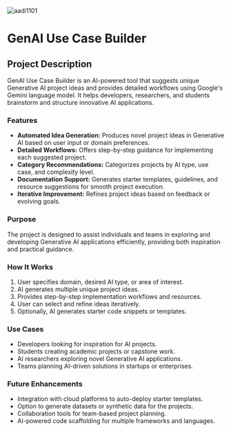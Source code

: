 <p align="left"> <img src="https://komarev.com/ghpvc/?username=aadi1101&label=Profile%20views&color=0e75b6&style=flat" alt="aadi1101" /> </p>

# GenAI Use Case Builder

## Project Description

GenAI Use Case Builder is an AI-powered tool that suggests unique Generative AI project ideas and provides detailed workflows using Google's Gemini language model. It helps developers, researchers, and students brainstorm and structure innovative AI applications.

### Features

- **Automated Idea Generation:** Produces novel project ideas in Generative AI based on user input or domain preferences.
- **Detailed Workflows:** Offers step-by-step guidance for implementing each suggested project.
- **Category Recommendations:** Categorizes projects by AI type, use case, and complexity level.
- **Documentation Support:** Generates starter templates, guidelines, and resource suggestions for smooth project execution.
- **Iterative Improvement:** Refines project ideas based on feedback or evolving goals.

### Purpose

The project is designed to assist individuals and teams in exploring and developing Generative AI applications efficiently, providing both inspiration and practical guidance.

### How It Works

1. User specifies domain, desired AI type, or area of interest.
2. AI generates multiple unique project ideas.
3. Provides step-by-step implementation workflows and resources.
4. User can select and refine ideas iteratively.
5. Optionally, AI generates starter code snippets or templates.

### Use Cases

- Developers looking for inspiration for AI projects.
- Students creating academic projects or capstone work.
- AI researchers exploring novel Generative AI applications.
- Teams planning AI-driven solutions in startups or enterprises.

### Future Enhancements

- Integration with cloud platforms to auto-deploy starter templates.
- Option to generate datasets or synthetic data for the projects.
- Collaboration tools for team-based project planning.
- AI-powered code scaffolding for multiple frameworks and languages.
